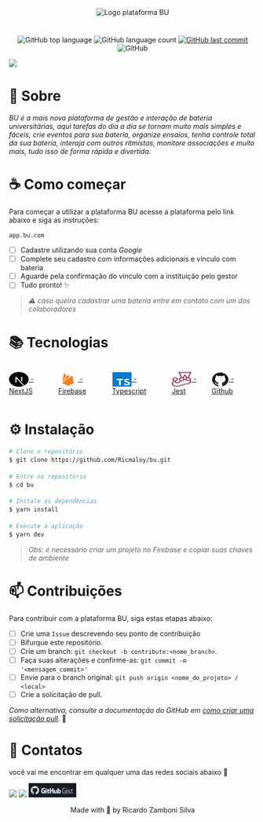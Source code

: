 <div align=center>
  <img src="https://i.imgur.com/85KTD0G.png" alt="Logo plataforma BU" width="400px">
</div>

#

<p align="center">
  <img alt="GitHub top language" src="https://img.shields.io/github/languages/top/Ricmaloy/bu?color=202024">

  <img alt="GitHub language count" src="https://img.shields.io/github/languages/count/Ricmaloy/bu?color=282828">
  
  <a href="https://github.com/Ricmaloy/bu/commits/master">
    <img alt="GitHub last commit" src="https://img.shields.io/github/last-commit/Ricmaloy/bu?color=C6C6C6">
  </a>

  <img alt="GitHub" src="https://img.shields.io/github/license/Ricmaloy/bu?color=FF5100">
</p>



<img src="https://i.imgur.com/b0e8qMz.png">

# 🧠 Sobre

_BU é a mais nova plataforma de gestão e interação de bateria universitárias, aqui tarefas do dia a dia se tornam muito mais simples e fáceis, crie eventos
para sua bateria, organize ensaios, tenha controle total da sua bateria, interaja com outros ritmistas, monitore associações e muito mais, tudo isso de 
forma rápida e divertida._

# ☕ Como começar

Para começar a utilizar a plataforma BU acesse a plataforma pelo link abaixo e siga as instruções:

```
app.bu.com
```

- [ ] Cadastre utilizando sua conta _Google_
- [ ] Complete seu cadastro com informações adicionais e vínculo com bateria
- [ ] Aguarde pela confirmação do vínculo com a instituição pelo gestor
- [ ] Tudo pronto! ✨ 

> _⚠️ caso queira cadastrar uma bateria entre em contato com um dos colaboradores_ 


# 📚 Tecnologias

<div style="display: flex">
  
  <a href="https://nextjs.org/"><img align="center" alt="Hideki-NextJS" height="30" width="40" src="https://github.com/devicons/devicon/blob/master/icons/nextjs/nextjs-original.svg"> - NextJS</a><br/>
  
  <a href="https://firebase.google.com/"><img align="center" alt="Hideki-Firebase" height="30" width="40" src="https://github.com/devicons/devicon/blob/master/icons/firebase/firebase-plain.svg"> - Firebase</a><br/>
  
  <a href="https://www.typescriptlang.org/"><img align="center" alt="Hideki-Typescript" height="30" width="40" src="https://github.com/devicons/devicon/blob/master/icons/typescript/typescript-plain.svg"> - Typescript</a><br/>
  
  <a href="https://jestjs.io/pt-BR/"><img align="center" alt="Hideki-Jest" height="30" width="40" src="https://github.com/devicons/devicon/blob/master/icons/jest/jest-plain.svg"> - Jest</a><br/>
  
  <a href="https://github.com/"><img align="center" alt="Hideki-Node" height="30" width="35" src="https://github.com/devicons/devicon/blob/master/icons/github/github-original.svg"> - Github</a><br/>
  
</div>
    
# ⚙️ Instalação

```bash
# Clone o repositório
$ git clone https://github.com/Ricmaloy/bu.git

# Entre no repositório
$ cd bu

# Instale as dependências
$ yarn install

# Execute a aplicação
$ yarn dev
```
> _Obs: é necessário criar um projeto no Firebase e copiar suas chaves de ambiente_

# 📫 Contribuições

Para contribuir com a plataforma BU, siga estas etapas abaixo:

- [ ] Crie uma `Issue` descrevendo seu ponto de contribuição
- [ ] Bifurque este repositório.
- [ ] Crie um branch: `git checkout -b contribute:<nome_branch>`.
- [ ] Faça suas alterações e confirme-as: `git commit -m '<mensagem_commit>'`
- [ ] Envie para o branch original: `git push origin <nome_do_projeto> / <local>`
- [ ] Crie a solicitação de pull.

_Como alternativa, consulte a documentação do GitHub em [como criar uma solicitação pull](https://help.github.com/en/github/collaborating-with-issues-and-pull-requests/creating-a-pull-request)._ 🚀

# 🍻 Contatos

 você vai me encontrar em qualquer uma das redes sociais abaixo 🍻

<a href = "mailto: ricardozamboni021@gmail.com"><img src="https://img.shields.io/badge/-Gmail-%23EA4335?style=for-the-badge&logo=gmail&logoColor=white" target="_blank" margin-right="10px"></a>
<a href="https://www.linkedin.com/in/ricardo-zamboni-3906471b3/" target="_blank"><img src="https://img.shields.io/badge/-LinkedIn-%230077B5?style=for-the-badge&logo=linkedin&logoColor=white" target="_blank"></a>
<a href="https://github.com/Ricmaloy" target="_blank"><img src="https://github.com/Alexandrehideki13/Alexandrehideki13/blob/main/GistGithub.jpeg" height=29 target="_blank"></a>

<p align="center">Made with 💜 by Ricardo Zamboni Silva</p>
